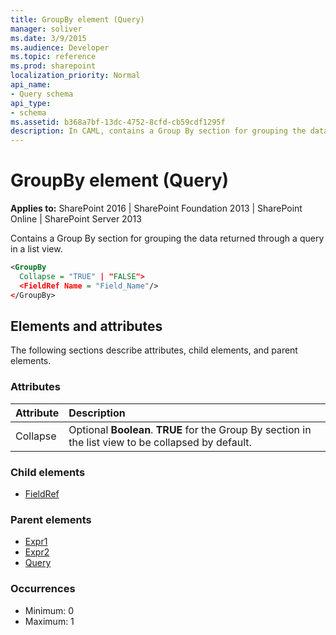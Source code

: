 ```yaml
---
title: GroupBy element (Query)
manager: soliver
ms.date: 3/9/2015
ms.audience: Developer
ms.topic: reference
ms.prod: sharepoint
localization_priority: Normal
api_name:
- Query schema
api_type:
- schema
ms.assetid: b368a7bf-13dc-4752-8cfd-cb59cdf1295f
description: In CAML, contains a Group By section for grouping the data returned through a query in a list view.
---
```


# GroupBy element (Query)

**Applies to:** SharePoint 2016 | SharePoint Foundation 2013 | SharePoint Online | SharePoint Server 2013
  
Contains a Group By section for grouping the data returned through a query in a list view.
  
```XML
<GroupBy
  Collapse = "TRUE" | "FALSE">
  <FieldRef Name = "Field_Name"/>
</GroupBy>
```

## Elements and attributes

The following sections describe attributes, child elements, and parent elements.

### Attributes

|**Attribute**|**Description**|
|:-----|:-----|
|Collapse  <br/> |Optional **Boolean**. **TRUE** for the Group By section in the list view to be collapsed by default.  <br/> |
   
### Child elements

- [FieldRef](fieldref-element-query.md)
   
### Parent elements

- [Expr1](expr1-element-view.md)
- [Expr2](expr2-element-view.md)
- [Query](query-element-list.md)
   
### Occurrences

- Minimum: 0
- Maximum: 1 
   

